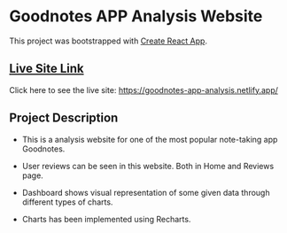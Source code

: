 # Goodnotes APP Analysis Website

This project was bootstrapped with [Create React App](https://github.com/facebook/create-react-app).

## [Live Site Link](https://goodnotes-app-analysis.netlify.app/)

Click here to see the live site: https://goodnotes-app-analysis.netlify.app/

## Project Description

- This is a analysis website for one of the most popular note-taking app Goodnotes.

- User reviews can be seen in this website. Both in Home and Reviews page.

- Dashboard shows visual representation of some given data through different types of charts. 

- Charts has been implemented using Recharts. 
